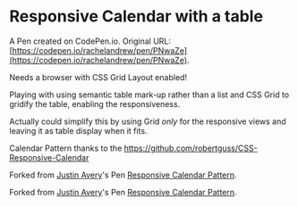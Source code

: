 # Responsive Calendar with a table

A Pen created on CodePen.io. Original URL: [https://codepen.io/rachelandrew/pen/PNwaZe](https://codepen.io/rachelandrew/pen/PNwaZe).

Needs a browser with CSS Grid Layout enabled!

Playing with using semantic table mark-up rather than a list and CSS Grid to gridify the table, enabling the responsiveness.

Actually could simplify this by using Grid *only* for the responsive views and leaving it as table display when it fits. 

Calendar Pattern thanks to the https://github.com/robertguss/CSS-Responsive-Calendar 

Forked from [Justin Avery](http://codepen.io/justincavery/)'s Pen [Responsive Calendar Pattern](http://codepen.io/justincavery/pen/epBPKj/).

Forked from [Justin Avery](http://codepen.io/justincavery/)'s Pen [Responsive Calendar Pattern](http://codepen.io/justincavery/pen/epBPKj/).